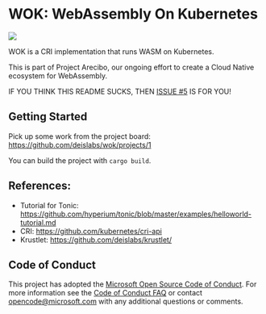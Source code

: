 # WOK: WebAssembly On Kubernetes

![](https://github.com/deislabs/wok/workflows/Build%20and%20Test/badge.svg)

WOK is a CRI implementation that runs WASM on Kubernetes.

This is part of Project Arecibo, our ongoing effort to create a Cloud Native ecosystem for WebAssembly.

IF YOU THINK THIS README SUCKS, THEN [ISSUE #5](https://github.com/deislabs/wok/issues/5) IS FOR YOU!

## Getting Started

Pick up some work from the project board: https://github.com/deislabs/wok/projects/1

You can build the project with `cargo build`.

## References:

- Tutorial for Tonic: https://github.com/hyperium/tonic/blob/master/examples/helloworld-tutorial.md
- CRI: https://github.com/kubernetes/cri-api
- Krustlet: https://github.com/deislabs/krustlet/

## Code of Conduct

This project has adopted the [Microsoft Open Source Code of Conduct](https://opensource.microsoft.com/codeofconduct/). For more information see the [Code of Conduct FAQ](https://opensource.microsoft.com/codeofconduct/faq/) or contact [opencode@microsoft.com](mailto:opencode@microsoft.com) with any additional questions or comments.
